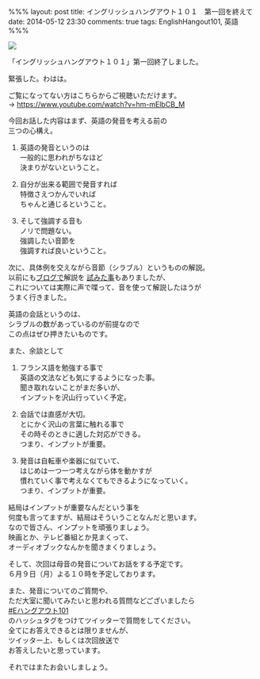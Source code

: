 %%%
layout: post
title: イングリッシュハングアウト１０１　第一回を終えて
date: 2014-05-12 23:30
comments: true
tags: EnglishHangout101, 英語
%%%

<img src="/assets/images/common/english-hangout101-logo.jpeg" />

「イングリッシュハングアウト１０１」第一回終了しました。

緊張した。わはは。

ご覧になってない方はこちらからご視聴いただけます。<br />
&rarr; <a href="https://www.youtube.com/watch?v=hm-mElbCB_M" target="_blank">https://www.youtube.com/watch?v=hm-mElbCB_M</a><br />

今回お話した内容はまず、英語の発音を考える前の<br />
三つの心構え。

1. 英語の発音というのは<br />
一般的に思われがちなほど<br />
決まりがないということ。

2. 自分が出来る範囲で発音すれば<br />
特徴さえつかんでいれば<br />
ちゃんと通じるということ。

3. そして強調する音も<br />
ノリで問題ない。<br />
強調したい音節を<br />
強調すれば良いということ。

次に、具体例を交えながら音節（シラブル）というものの解説。<br />
以前にも<a href="/2012/11/15/pronunciation-syllables-1/">ブログで</a>解説を
<a href="/2012/11/20/pronunciation-syllables-2/">試みた事</a>もありましたが、<br />
これについては実際に声で喋って、音を使って解説したほうが<br />
うまく行きました。

英語の会話というのは、<br />
シラブルの数があっているのが前提なので<br />
この点はぜひ押きたいものです。

また、余談として

1. フランス語を勉強する事で<br />
英語の文法なども気にするようになった事。<br />
聞き取れないことがまだ多いが、<br />
インプットを沢山行っていく予定。

2. 会話では直感が大切。<br />
とにかく沢山の言葉に触れる事で<br />
その時そのときに適した対応ができる。<br />
つまり、インプットが重要。

3. 発音は自転車や楽器に似ていて、<br />
はじめは一つ一つ考えながら体を動かすが<br />
慣れていく事で考えなくてもできるようになっていく。<br />
つまり、インプットが重要。

結局はインプットが重要なんだという事を<br />
何度も言ってますが、結局はそういうことなんだと思います。<br />
なので皆さん、インプットを頑張りましょう。<br />
映画とか、テレビ番組とか見まくって、<br />
オーディオブックなんかを聞きまくりましょう。

そして、次回は母音の発音についてお話をする予定です。<br />
６月９日（月）よる１０時を予定しております。

また、発音についてのご質問や、<br />
ただ大室に聞いてみたいと思われる質問などございましたら<br />
<a href="https://twitter.com/hashtag/eハングアウト101">#Eハングアウト101</a><br />
のハッシュタグをつけてツイッターで質問をしてください。<br />
全てにお答えできるとは限りませんが、<br />
ツイッター上、もしくは次回放送で<br />
お答えしたいと思っています。

それではまたお会いしましょう。
